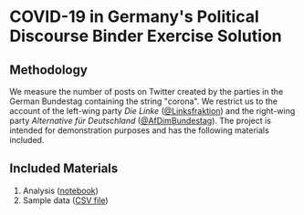 # COVID-19 in Germany's Political Discourse Binder Exercise Solution

## Methodology

We measure the number of posts on Twitter created by the parties in the German Bundestag containing the string "corona". We restrict us to the account of the left-wing party *Die Linke* ([@Linksfraktion](https://twitter.com/Linksfraktion)) and the right-wing party *Alternative für Deutschland* ([@AfDimBundestag](https://twitter.com/AfDimBundestag)). The project is intended for demonstration purposes and has the following materials included.


## Included Materials
1. Analysis ([notebook](analysis.Rmd))
2. Sample data ([CSV file](data.csv))

